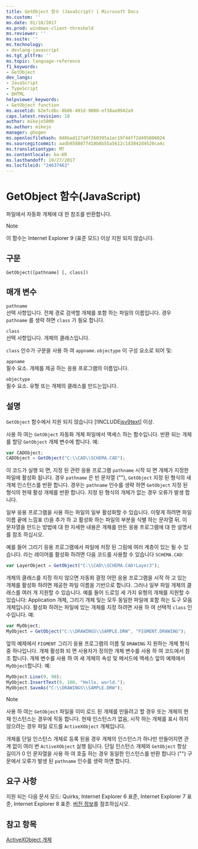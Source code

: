 ```yaml
---
title: GetObject 함수 (JavaScript) | Microsoft Docs
ms.custom: ''
ms.date: 01/18/2017
ms.prod: windows-client-threshold
ms.reviewer: ''
ms.suite: ''
ms.technology:
- devlang-javascript
ms.tgt_pltfrm: ''
ms.topic: language-reference
f1_keywords:
- GetObject
dev_langs:
- JavaScript
- TypeScript
- DHTML
helpviewer_keywords:
- GetObject function
ms.assetid: 62efcdbc-8b86-491d-9000-ef38aa9942a9
caps.latest.revision: 18
author: mikejo5000
ms.author: mikejo
manager: ghogen
ms.openlocfilehash: 0d8bad127a0f260395a1ec19f44ff2d495006024
ms.sourcegitcommit: aadb9588877418b8b55a5612c1d3842d4520ca4c
ms.translationtype: MT
ms.contentlocale: ko-KR
ms.lasthandoff: 10/27/2017
ms.locfileid: "24637463"
---
```

# <a name="getobject-function-javascript"></a>GetObject 함수(JavaScript)
파일에서 자동화 개체에 대 한 참조를 반환합니다.  
  
> [!NOTE]
>  이 함수는 Internet Explorer 9 (표준 모드) 이상 지원 되지 않습니다.  
  
## <a name="syntax"></a>구문  
  
```  
GetObject([pathname] [, class])  
```  
  
## <a name="parameters"></a>매개 변수  
 `pathname`  
 선택 사항입니다. 전체 경로 검색할 개체를 포함 하는 파일의 이름입니다. 경우 `pathname` 를 생략 하면 `class` 가 필요 합니다.  
  
 `class`  
 선택 사항입니다. 개체의 클래스입니다.  
  
 `class` 인수가 구문을 사용 하 여 `appname.objectype` 이 구성 요소로 되어 및:  
  
 `appname`  
 필수 요소. 개체를 제공 하는 응용 프로그램의 이름입니다.  
  
 `objectype`  
 필수 요소. 유형 또는 개체의 클래스를 만드는입니다.  
  
## <a name="remarks"></a>설명  
 `GetObject` 함수에서 지원 되지 않습니다 [!INCLUDE[jsv9text](../../javascript/includes/jsv9text-md.md)] 이상.  
  
 사용 하 여는 `GetObject` 자동화 개체 파일에서 액세스 하는 함수입니다. 반환 되는 개체를 할당 `GetObject` 개체 변수에 합니다. 예:  
  
```JavaScript  
var CADObject;  
CADObject = GetObject("C:\\CAD\\SCHEMA.CAD");  
```  
  
 이 코드가 실행 되 면, 지정 된 관련 응용 프로그램 `pathname` 시작 되 면 개체가 지정한 파일에 활성화 됩니다. 경우 `pathname` 은 빈 문자열 (""), `GetObject` 지정 된 형식의 새 개체 인스턴스를 반환 합니다. 경우는 `pathname` 인수를 생략 하면 `GetObject` 지정 된 형식의 현재 활성 개체를 반환 합니다. 지정 된 형식의 개체가 없는 경우 오류가 발생 합니다.  
  
 일부 응용 프로그램을 사용 하는 파일의 일부 활성화할 수 있습니다. 이렇게 하려면 파일 이름 끝에 느낌표 (!)을 추가 하 고 활성화 하는 파일의 부분을 식별 하는 문자열 뒤. 이 문자열을 만드는 방법에 대 한 자세한 내용은 개체를 만든 응용 프로그램에 대 한 설명서를 참조 하십시오.  
  
 예를 들어 그리기 응용 프로그램에서 파일에 저장 된 그림에 여러 계층이 있는 될 수 있습니다. 라는 레이어를 활성화 하려면 다음 코드를 사용할 수 있습니다 `SCHEMA.CAD`:  
  
```JavaScript  
var LayerObject = GetObject("C:\\CAD\\SCHEMA.CAD!Layer3");  
```  
  
 개체의 클래스를 지정 하지 않으면 자동화 결정 어떤 응용 프로그램을 시작 하 고 있는 개체를 활성화 하려면 제공한 파일 이름을 기반으로 합니다. 그러나 일부 파일 개체의 클래스를 여러 개 지원할 수 있습니다. 예를 들어 드로잉 세 가지 유형의 개체를 지원할 수 있습니다: Application 개체, 그리기 개체 및는 모두 동일한 파일에 포함 하는 도구 모음 개체입니다. 활성화 하려는 파일에 있는 개체를 지정 하려면 사용 하 여 선택적 `class` 인수입니다. 예:  
  
```JavaScript  
var MyObject;  
MyObject = GetObject("C:\\DRAWINGS\\SAMPLE.DRW", "FIGMENT.DRAWING");  
```  
  
 앞의 예제에서 `FIGMENT` 그리기 응용 프로그램의 이름 및 `DRAWING` 지 원하는 개체 형식 중 하나입니다. 개체 활성화 되 면 사용자가 정의한 개체 변수를 사용 하 여 코드에서 참조 합니다. 개체 변수를 사용 하 여 새 개체의 속성 및 메서드에 액세스 앞의 예제에서 `MyObject`합니다. 예:  
  
```JavaScript  
MyObject.Line(9, 90);  
MyObject.InsertText(9, 100, "Hello, world.");  
MyObject.SaveAs("C:\\DRAWINGS\\SAMPLE.DRW");  
```  
  
> [!NOTE]
>  사용 하 여는 `GetObject` 파일을 이미 로드 된 개체를 만들려고 할 경우 또는 개체의 현재 인스턴스는 경우에 작동 합니다. 현재 인스턴스가 없음, 시작 하는 개체를 표시 하지 않으려는 경우 파일 로드를 `ActiveXObject` 개체입니다.  
  
 개체를 단일 인스턴스 개체로 등록 된을 경우 개체의 인스턴스가 하나만 만들어지면 관계 없이 여러 번 `ActiveXObject` 실행 됩니다. 단일 인스턴스 개체와 `GetObject` 항상 길이가 0 인 문자열을 사용 하 여 호출 하는 경우 동일한 인스턴스를 반환 합니다 ("") 구문에서 오류가 발생 된 `pathname` 인수를 생략 하면 합니다.  
  
## <a name="requirements"></a>요구 사항  
 지원 되는 다음 문서 모드: Quirks, Internet Explorer 6 표준, Internet Explorer 7 표준, Internet Explorer 8 표준. [버전 정보](../../javascript/reference/javascript-version-information.md)를 참조하십시오.  
  
## <a name="see-also"></a>참고 항목  
 [ActiveXObject 개체](../../javascript/reference/activexobject-object-javascript.md)